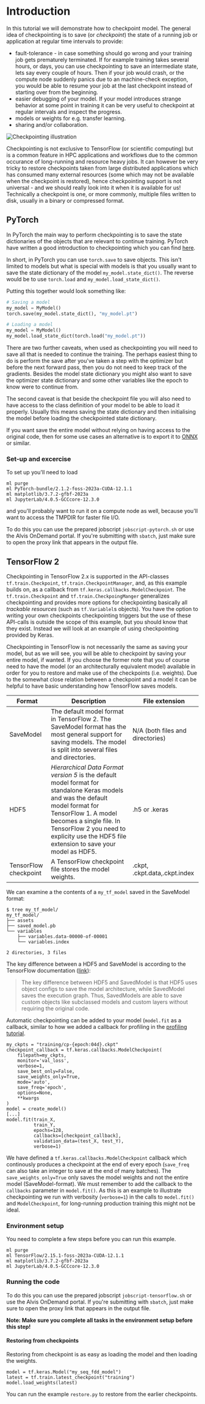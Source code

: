# Introduction

In this tutorial we will demonstrate how to checkpoint model. The general idea
of checkpointing is to save (or *checkpoint*) the state of a running job or
application at regular time intervals to provide:
* fault-tolerance - in case something should go wrong and your
  training job gets prematurely terminated. If for example training
  takes several hours, or days, you can use checkpointing to save an
  intermediate state, lets say every couple of hours. Then if your job would crash,
  or the compute node suddenly panics due to an machine-check exception, you would
  be able to resume your job at the last checkpoint instead of starting over from
  the beginning.
* easier debugging of your model. If your model introduces strange behavior at
  some point in training it can be very useful to checkpoint at regular
  intervals and inspect the progress.
* models or weights for e.g. transfer learning.
* sharing and/or collaboration.

![Checkpointing illustration](checkpointing.png)

Checkpointing is not exclusive to TensorFlow (or scientific computing) but is a
common feature in HPC applications and workflows due to the common occurance of
long-running and resource heavy jobs. It can however be very tricky to restore
checkpoints taken from large distributed applications which has consumed many
external resources (some which may not be available when the checkpoint is
restored), hence checkpointing support is not universal - and we should really
look into it when it is available for us! Technically a checkpoint is one, or
more commonly, multiple files written to disk, usually in a binary or
compressed format.

## PyTorch
In PyTorch the main way to perform checkpointing is to save the state
dictionaries of the objects that are relevant to continue training. PyTorch have
written a good introduction to checkpointing which you can find
[here](https://pytorch.org/tutorials/beginner/saving_loading_models.html).

In short, in PyTorch you can use `torch.save` to save objects. This isn't
limited to models but what is special with models is that you usually want to
save the state dictionary of the model `my_model.state_dict()`. The reverse
would be to use `torch.load` and `my_model.load_state_dict()`.

Putting this together would look something like:
```python
# Saving a model
my_model = MyModel()
torch.save(my_model.state_dict(), "my_model.pt")

# Loading a model
my_model = MyModel()
my_model.load_state_dict(torch.load("my_model.pt"))
```

There are two further caveats, when used as checkpointing you will need to save
all that is needed to continue the training. The perhaps easiest thing to do is
perform the save after you've taken a step with the optimizer but before the
next forward pass, then you do not need to keep track of the gradients. Besides
the model state dictionary you might also want to save the optimizer state
dictionary and some other variables like the epoch to know were to continue
from. 

The second caveat is that beside the checkpoint file you will also need to have
access to the class definition of your model to be able to load it properly.
Usually this means saving the state dictionary and then initialising the model
before loading the checkpointed state dictionary.

If you want save the entire model without relying on having access to the
original code, then for some use cases an alternative is to export it to
[ONNX](https://pytorch.org/docs/stable/onnx.html) or similar. 

### Set-up and excercise
To set up you'll need to load
```
ml purge
ml PyTorch-bundle/2.1.2-foss-2023a-CUDA-12.1.1
ml matplotlib/3.7.2-gfbf-2023a
ml JupyterLab/4.0.5-GCCcore-12.3.0
```
and you'll probably want to run it on a compute node as well, because you'll want to access the TMPDIR for faster file I/O.

To do this you can use the prepared jobscript `jobscript-pytorch.sh` or use the
Alvis OnDemand portal. If you're submitting with `sbatch`, just make sure to
open the proxy link that appears in the output file.

## TensorFlow 2
Checkpointing in TensorFlow 2.x is supported in the API-classes
`tf.train.Checkpoint`, `tf.train.CheckpointManager`, and, as this example
builds on, as a callback from `tf.keras.callbacks.ModelCheckpoint`. The
`tf.train.Checkpoint` and `tf.train.CheckpoingManger` generalizes checkpointing
and provides more options for checkpointing basically all *trackable resources*
(such as `tf.Variablel`s objects). You have the option to writing your own
checkpoints checkpointing triggers but the use of these API-calls is outside
the scope of this example, but you should know that they exist. Instead we will
look at an example of using checkpointing provided by Keras.

Checkpointing in TensorFlow is not necessarily the same as saving your model,
but as we will see, you will be able to checkpoint by saving your entire model,
if wanted. If you choose the former note that you of course need to have the
model (or an architecturally equivalent model) available in order for you to
restore and make use of the checkpoints (i.e. weights). Due to the somewhat
close relation between a checkpoint and a model it can be helpful to
have basic understanding how TensorFlow saves models.

| Format    | Description | File extension |
| --------- | ----------- |----------------|
| SaveModel | The default model format in TensorFlow 2. The SaveModel format has the most general support for saving models. The model is split into several files and directories. | N/A (both files and directories) |
| HDF5      | *Hierarchical Data Format version 5* is the default model format for standalone Keras models and was the default model format for TensorFlow 1. A model becomes a single file. In TensorFlow 2 you need to explicity use the HDF5 file extension to save your model as HDF5. | .h5 or .keras |
| TensorFlow checkpoint | A TensorFlow checkpoint file stores the model weights. | .ckpt, .ckpt.data,.ckpt.index | 

We can examine a the contents of a `my_tf_model` saved in the SaveModel format:
```
$ tree my_tf_model/
my_tf_model/
├── assets
├── saved_model.pb
└── variables
    ├── variables.data-00000-of-00001
    └── variables.index

2 directories, 3 files
```

The key difference between a HDF5 and SaveModel is according to the TensorFlow
documentation
([link](https://www.tensorflow.org/tutorials/keras/save_and_load#manually_save_weights)):
>The key difference between HDF5 and SavedModel is that HDF5 uses object
>configs to save the model architecture, while SavedModel saves the execution
>graph. Thus, SavedModels are able to save custom objects like subclassed
>models and custom layers without requiring the original code.

Automatic checkpointing can be added to your model (`model.fit` as a callback,
similar to how we added a callback for profiling in the [profiling
tutorial](https://github.com/c3se/alvis-intro/tree/main/tutorial/5_profiling).

```
my_ckpts = "training/cp-{epoch:04d}.ckpt"
checkpoint_callback = tf.keras.callbacks.ModelCheckpoint(
    filepath=my_ckpts,
    monitor='val_loss',
    verbose=1,
    save_best_only=False,
    save_weights_only=True,
    mode='auto',
    save_freq='epoch',
    options=None,
    **kwargs
)
model = create_model()
[...]
model.fit(train_X,
          train_Y,
          epochs=128, 
          callbacks=[checkpoint_callback],
          validation_data=(test_X, test_Y),
          verbose=1)
```

We have defined a `tf.keras.callbacks.ModelCheckpoint` callback which
continously produces a checkpoint at the end of every epoch (`save_freq` can
also take an integer to save at the end of <int> many batches). The
`save_weights_only=True` only saves the model weights and not the entire model
(SaveModel-format). We must remember to add the callback to the `callbacks`
parameter in `model.fit()`. As this is an example to illustrate checkpointing
we run with verbosity (`verbose=1`) in the calls to `model.fit()` and
`ModelCheckpoint`, for long-running production training this might not be
ideal.

### Environment setup
You need to complete a few steps before you can run this example.
```
ml purge
ml TensorFlow/2.15.1-foss-2023a-CUDA-12.1.1
ml matplotlib/3.7.2-gfbf-2023a
ml JupyterLab/4.0.5-GCCcore-12.3.0
```

### Running the code
To do this you can use the prepared jobscript `jobscript-tensorflow.sh` or use the
Alvis OnDemand portal. If you're submitting with `sbatch`, just make sure to
open the proxy link that appears in the output file.

**Note: Make sure you complete all tasks in the environment setup before this step!**

#### Restoring from checkpoints
Restoring from checkpoint is as easy as loading the model and then loading the weights.
```
model = tf.keras.Model("my_seq_fdd_model")
latest = tf.train.latest_checkpoint("training")
model.load_weights(latest)
```
You can run the example `restore.py` to restore from the earlier checkpoints.
